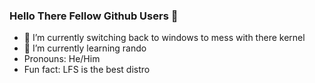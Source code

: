 ### Hello There Fellow Github Users 👋 ###

- 🔭 I’m currently switching back to windows to mess with there kernel 
- 🌱 I’m currently learning rando
- Pronouns: He/Him
- Fun fact: LFS is the best distro